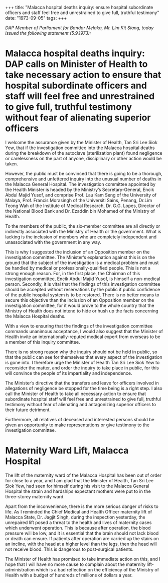 +++ 
title: "Malacca hospital deaths inquiry: ensure hospital subordinate officers and staff feel free and unrestrained to give full, truthful testimony"
date: "1973-09-05"
tags:
+++

_DAP Member of Parliament for Bandar Melaka, Mr. Lim Kit Siang, today issued the following statement (5.9.1973):_

# Malacca hospital deaths inquiry: DAP calls on Minister of Health to take necessary action to ensure that hospital subordinate officers and staff will feel free and unrestrained to give full, truthful testimony without fear of alienating superior officers												

I welcome the assurance given by the Minister of Health, Tan Sri Lee Siok Yew, that if the investigation committee into the Malacca hospital deaths during the breakdown of the autoclave (sterilization plant) found negligence or carelessness on the part of anyone, disciplinary or other action would be taken.

However, the public must be convinced that there is going to be a thorough, comprehensive and unfettered inquiry into the unusual number of deaths in the Malacca General Hospital. The investigation committee appointed by the Health Minister is headed by the Ministry’s Secretary-General, Encik Abdul Majid Yusof, and comprise Prof. Lau Kam Seng of the University of Malaya, Prof. Francis Morasingh of the Universiti Sains, Penang, Dr.Lim Teong Wah of the Institute of Medical Research, Dr. G.G. Lopes, Director of the National Blood Bank and Dr. Ezaddin bin Mohamed of the Ministry of Health.

To the members of the public, the six-member committee are all directly or indirectly associated with the Ministry of Health or the government. What is lacking is the inclusion of members who are completely independent and unassociated with the government in any way.</u>

This is why I suggested the inclusion of an Opposition member on the investigation committee. The Minister’s explanation against this is on the ground that the subject of the investigation is a medical problem and must be handled by medical or professionally-qualified people. This is not a strong enough reason. For, in the first place, the Chairman of this investigation committee, Encik Abdul Majid Yusof, is himself a non-medical person. Secondly, it is vital that the findings of this investigation committee should be accepted without reservations by the public if public confidence of the public hospital system is to be restored. There is no better means to secure this objective than the inclusion of an Opposition member on the investigation committee, for it would prove to the whole country that the Ministry of Health does not intend to hide or hush up the facts concerning the Malacca Hospital deaths.

With a view to ensuring that the findings of the investigation committee commands unanimous acceptance, I would also suggest that the Minister of Health invite an internationally-reputed medical expert from overseas to be a member of this inquiry committee.

There is no strong reason why the inquiry should not be held in public, so that the public can see for themselves that every aspect of the investigation is gone into. I therefore urge the Minister of Health Tan Sri Lee Siok Yew to reconsider the matter, and order the inquiry to take place in public, for this will convince the people of its impartiality and independence.

The Minister’s directive that the transfers and leave for officers involved in allegations of negligence be stopped for the time being is a right step. I also call the Minister of Health to take all necessary action to ensure that subordinate hospital staff will feel free and unrestrained to give full, truthful testimony without fear of alienating and antagonizing superior officers to their future detriment.

Furthermore, all relatives of deceased and interested persons should be given an opportunity to make representations or give testimony to the investigation committee.

# Maternity Ward Lift, Malacca Hospital

The lift of the maternity ward of the Malacca Hospital has been out of order for close to a year, and I am glad that the Minister of Health, Tan Sri Lee Siok Yew, had seen for himself during his visit to the Malacca General Hospital the strain and hardships expectant mothers were put to in the three-storey maternity ward.

Apart from the inconvenience, there is the more serious danger of risks to life. As I reminded the Chief Medical and Health Officer maternity lift of Malacca State, Dr. Jagjit Singh, during the inspection yesterday, the unrepaired lift posed a threat to the health and lives of maternity cases which underwent operation. This is because after operation, the blood pressure will be low, and it is essential that the brain should not lack blood or death can ensure. If patients after operation are carried up the stairs on an incline, with the head at a higher level than the legs, then the head will not receive blood. This is dangerous to post-surgical patients.

The Minister of Health has promised to take immediate action on this, and I hope that I will have no more cause to complain about the maternity lift-administration which is a bad reflection on the efficiency of the Ministry of Health with a budget of hundreds of millions of dollars a year.
 
